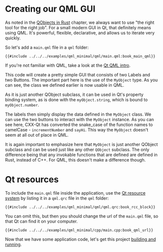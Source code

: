 <!--
SPDX-FileCopyrightText: 2022 Klarälvdalens Datakonsult AB, a KDAB Group company <info@kdab.com>
SPDX-FileContributor: Leon Matthes <leon.matthes@kdab.com>

SPDX-License-Identifier: MIT OR Apache-2.0
-->

# Creating our QML GUI

As noted in the [QObjects in Rust](./1-qobjects-in-rust.md) chapter, we always want to use "the right tool for the right job".
For a small modern GUI in Qt, that definitely means using QML.
It's powerful, flexible, declarative, and allows us to iterate very quickly.

So let's add a `main.qml` file in a `qml` folder:
```qml,ignore
{{#include ../../../examples/qml_minimal/qml/main.qml:book_main_qml}}
```

If you're not familiar with QML, take a look at the [Qt QML intro](https://doc.qt.io/qt-6/qmlapplications.html).

This code will create a pretty simple GUI that consists of two Labels and two Buttons.
The important part here is the use of the `MyObject` type.
As you can see, the class we defined earlier is now usable in QML.

As it is just another QObject subclass, it can be used in Qt's property binding system, as is done with the `myObject.string`, which is bound to `myObject.number`.

The labels then simply display the data defined in the `MyObject` class.
We can use the two buttons to interact with the `MyObject` instance.
As you can see here, CXX-Qt has converted the snake_case of the function names to camelCase - `incrementNumber` and `sayHi`.
This way the `MyObject` doesn't seem at all out of place in QML.

It is again important to emphasize here that `MyObject` is just another QObject subclass and can be used just like any other `QObject` subclass.
The only difference being that any invokable functions that are defined are defined in Rust, instead of C++.
For QML, this doesn't make a difference though.

# Qt resources

To include the `main.qml` file inside the application, use the [Qt resource system](https://doc.qt.io/qt-6/resources.html) by listing it in a `qml.qrc` file in the `qml` folder:
```qrc,ignore
{{#include ../../../examples/qml_minimal/qml/qml.qrc:book_rcc_block}}
```

You can omit this, but then you should change the url of the `main.qml` file, so that Qt can find it on your computer.
``` cpp, ignore
{{#include ../../../examples/qml_minimal/cpp/main.cpp:book_qml_url}}
```

Now that we have some application code, let's get this project [building and running](./4-cmake-integration.md).

